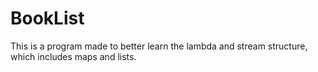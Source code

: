 # BookList
This is a program made to better learn the lambda and stream structure, which includes maps and lists.
